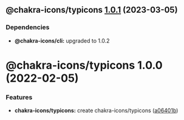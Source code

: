 ## @chakra-icons/typicons [1.0.1](https://github.com/kodingdotninja/chakra-icons/compare/@chakra-icons/typicons@1.0.0...@chakra-icons/typicons@1.0.1) (2023-03-05)

### Dependencies

- **@chakra-icons/cli:** upgraded to 1.0.2

# @chakra-icons/typicons 1.0.0 (2022-02-05)

### Features

- **chakra-icons/typicons:** create chakra-icons/typicons ([a06401b](https://github.com/kodingdotninja/chakra-icons/commit/a06401b9cf9b1aff57e54f3013cfb99097f1aafb))
